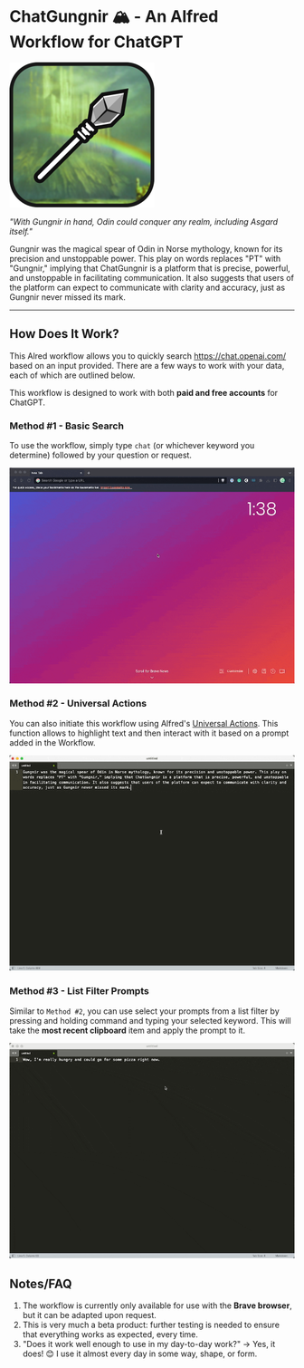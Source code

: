 # ChatGungnir 🏔️ - An Alfred Workflow for ChatGPT

![Workflow Icon](icon.png)

*"With Gungnir in hand, Odin could conquer any realm, including Asgard itself."*

Gungnir was the magical spear of Odin in Norse mythology, known for its precision and unstoppable power. This play on words replaces "PT" with "Gungnir," implying that ChatGungnir is a platform that is precise, powerful, and unstoppable in facilitating communication. It also suggests that users of the platform can expect to communicate with clarity and accuracy, just as Gungnir never missed its mark.

---

## How Does It Work? 

This Alred workflow allows you to quickly search https://chat.openai.com/ based on an input provided. There are a few ways to work with your data, each of which are outlined below. 

This workflow is designed to work with both **paid and free accounts** for ChatGPT. 

### Method #1 - Basic Search

To use the workflow, simply type `chat` (or whichever keyword you determine) followed by your question or request.

![Example Search](examplesearch.gif)

### Method #2 - Universal Actions

You can also initiate this workflow using Alfred's [Universal Actions](https://www.alfredapp.com/universal-actions/). This function allows to highlight text and then interact with it based on a prompt added in the Workflow. 

![Universal Action](universalaction.gif)

### Method #3 - List Filter Prompts

Similar to `Method #2`, you can use select your prompts from a list filter by pressing and holding command and typing your selected keyword. This will take the **most recent clipboard** item and apply the prompt to it. 

![List Filter](listfilter.gif)

## Notes/FAQ

1. The workflow is currently only available for use with the **Brave browser**, but it can be adapted upon request. 
2. This is very much a beta product: further testing is needed to ensure that everything works as expected, every time. 
3. "Does it work well enough to use in my day-to-day work?" → Yes, it does! 😊 I use it almost every day in some way, shape, or form. 